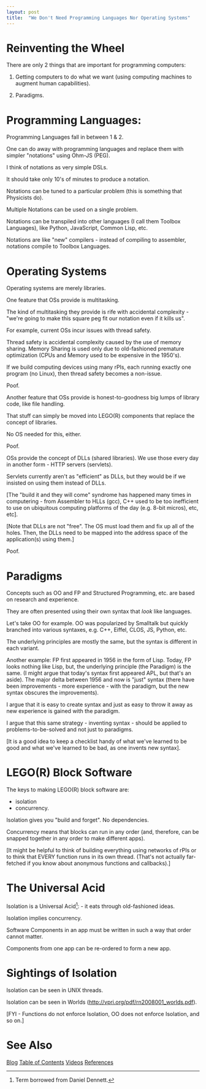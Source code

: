 ```yaml
---
layout: post
title:  "We Don't Need Programming Languages Nor Operating Systems"
---
```


# Reinventing the Wheel

There are only 2 things that are important for programming computers:

1. Getting computers to do what we want (using computing machines to augment human capabilities).

2. Paradigms.

# Programming Languages:

Programming Languages fall in between 1 & 2.

One can do away with programming languages and replace them with simpler "notations" using Ohm-JS (PEG).

I think of notations as very simple DSLs.

It should take only 10's of minutes to produce a notation. 

Notations can be tuned to a particular problem (this is something that Physicists do). 

Multiple Notations can be used on a single problem. 

Notations can be transpiled into other languages (I call them Toolbox Languages), like Python, JavaScript, Common Lisp, etc. 

Notations are like "new" compilers - instead of compiling to assembler, notations compile to Toolbox Languages.

# Operating Systems
Operating systems are merely libraries.

One feature that OSs provide is multitasking. 

The kind of multitasking they provide is rife with accidental complexity - "we're going to make this square peg fit our notation even if it kills us".

For example, current OSs incur issues with thread safety. 

Thread safety is accidental complexity caused by the use of memory sharing. Memory Sharing is used only due to old-fashioned premature optimization (CPUs and Memory used to be expensive in the 1950's). 

If we build computing devices using many rPIs, each running exactly one program (no Linux), then thread safety becomes a non-issue. 

Poof.

Another feature that OSs provide is honest-to-goodness big lumps of library code, like file handling. 

That stuff can simply be moved into LEGO(R) components that replace the concept of libraries. 

No OS needed for this, either. 

Poof.

OSs provide the concept of DLLs (shared libraries).  We use those every day in another form - HTTP servers (servlets).

Servlets currently aren't as "efficient" as DLLs, but they would be if we insisted on using them instead of DLLs.  

[The "build it and they will come" syndrome has happened many times in computering - from Assembler to HLLs (gcc), C++ used to be too inefficient to use on ubiquitous computing platforms of the day (e.g. 8-bit micros), etc, etc].

[Note that DLLs are not "free".  The OS must load them and fix up all of the holes. Then, the DLLs need to be mapped into the address space of the application(s) using them.] 

Poof.

# Paradigms

Concepts such as OO and FP and Structured Programming, etc. are based on research and experience.

They are often presented using their own syntax that *look* like languages.

Let's take OO for example. OO was popularized by Smalltalk but quickly branched into various syntaxes, e.g. C++, Eiffel, CLOS, JS, Python, etc.

The underlying principles are mostly the same, but the syntax is different in each variant.

Another example: FP first appeared in 1956 in the form of Lisp.  Today, FP looks nothing like Lisp, but, the underlying principle (the Paradigm) is the same.  (I might argue that today's syntax first appeared APL, but that's an aside).  The major delta between 1956 and now is "just" syntax (there have been improvements - more experience - with the paradigm, but the new syntax obscures the improvements).

I argue that it is easy to create syntax and just as easy to throw it away as new experience is gained with the paradigm.

I argue that this same strategy - inventing syntax - should be applied to problems-to-be-solved and not just to paradigms.

[It is a good idea to keep a checklist handy of what we've learned to be good and what we've learned to be bad, as one invents new syntax].

# LEGO(R) Block Software

The keys to making LEGO(R) block software are:

- isolation
- concurrency.

Isolation gives you "build and forget".  No dependencies.

Concurrency means that blocks can run in any order (and, therefore, can be snapped together in any order to make different apps).

[It might be helpful to think of building everything using networks of rPIs or to think that EVERY function runs in its own thread. (That's not actually far-fetched if you know about anonymous functions and callbacks).]

# The Universal Acid

Isolation is a Universal Acid[^1]: - it eats through old-fashioned ideas.

Isolation implies concurrency. 

Software Components in an app must be written in such a way that order cannot matter. 

Components from one app can be re-ordered to form a new app.

# Sightings of Isolation

Isolation can be seen in UNIX threads.

Isolation can be seen in Worlds (http://vpri.org/pdf/rn2008001_worlds.pdf).

[FYI - Functions do not enforce Isolation, OO does not enforce Isolation, and so on.]

[^1]: Term borrowed from Daniel Dennett.

# See Also

[Blog](https://guitarvydas.github.io)
[Table of Contents](https://guitarvydas.github.io/2021/09/21/Table-of-Contents-Sept-17-2021.html)
[Videos](https://www.youtube.com/channel/UC2bdO9l84VWGlRdeNy5)
[References](https://guitarvydas.github.io/2021/01/14/References.html)

<script src="https://utteranc.es/client.js" 
        repo="guitarvydas/guitarvydas.github.io" 
        issue-term="pathname" 
        theme="github-light" 
        crossorigin="anonymous" 
        async> 
</script> 
